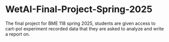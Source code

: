 # WetAI-Final-Project-Spring-2025
The final project for BME 118 spring 2025, students are given access to cart-pol experiment recorded data that they are asked to analyze and write a report on.
